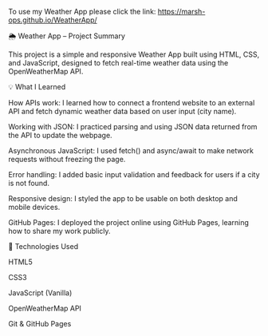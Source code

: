 To use my Weather App please click the link: https://marsh-ops.github.io/WeatherApp/

🌦️ Weather App – Project Summary

This project is a simple and responsive Weather App built using HTML, CSS, and JavaScript, designed to fetch real-time weather data using the OpenWeatherMap API.


💡 What I Learned

How APIs work: I learned how to connect a frontend website to an external API and fetch dynamic weather data based on user input (city name).

Working with JSON: I practiced parsing and using JSON data returned from the API to update the webpage.

Asynchronous JavaScript: I used fetch() and async/await to make network requests without freezing the page.

Error handling: I added basic input validation and feedback for users if a city is not found.

Responsive design: I styled the app to be usable on both desktop and mobile devices.

GitHub Pages: I deployed the project online using GitHub Pages, learning how to share my work publicly.


🔧 Technologies Used

HTML5

CSS3

JavaScript (Vanilla)

OpenWeatherMap API

Git & GitHub Pages

